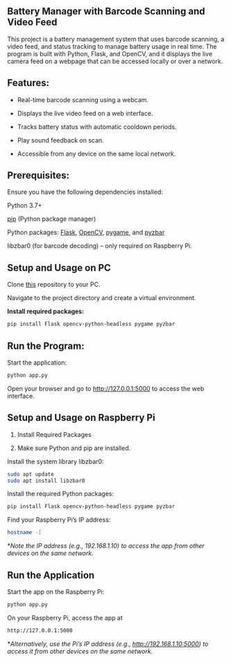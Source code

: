 ## **Battery Manager with Barcode Scanning and Video Feed**

This project is a battery management system that uses barcode scanning, a video feed, and status tracking to manage battery usage in real time. The program is built with Python, Flask, and OpenCV, and it displays the live camera feed on a webpage that can be accessed locally or over a network.

## Features:

* Real-time barcode scanning using a webcam.

* Displays the live video feed on a web interface.

* Tracks battery status with automatic cooldown periods.

* Play sound feedback on scan.
                
* Accessible from any device on the same local network.

## Prerequisites:

Ensure you have the following dependencies installed:

Python 3.7+

[pip](https://pip.pypa.io/en/stable/) (Python package manager)

Python packages: [Flask](https://flask.palletsprojects.com/en/stable/), [OpenCV](https://pypi.org/project/opencv-python/), [pygame](https://pypi.org/project/pygame/), and [pyzbar](https://pypi.org/project/pyzbar/)

libzbar0 (for barcode decoding) – only required on Raspberry Pi.

## Setup and Usage on PC

Clone [this](https://github.com/DavidMasin/Battery-Logger-5987) repository to your PC.

Navigate to the project directory and create a virtual environment.

**Install required packages:**

```bash
pip install Flask opencv-python-headless pygame pyzbar
```

## Run the Program:

Start the application:
```bash
python app.py
```

Open your browser and go to http://127.0.0.1:5000 to access the web interface.

## Setup and Usage on Raspberry Pi
1. Install Required Packages

2. Make sure Python and pip are installed.

Install the system library libzbar0:
```bash
sudo apt update
sudo apt install libzbar0
```
Install the required Python packages:
```bash
pip install Flask opencv-python-headless pygame pyzbar
```

Find your Raspberry Pi’s IP address:
```bash
hostname -I
```
**Note the IP address (e.g., 192.168.1.10) to access the app from other devices on the same network.*

## Run the Application
Start the app on the Raspberry Pi:

```bash
python app.py
```
On your Raspberry Pi, access the app at 
```bash
http://127.0.0.1:5000 
```
**Alternatively, use the Pi’s IP address (e.g., http://192.168.1.10:5000) to access it from other devices on the same network.*
